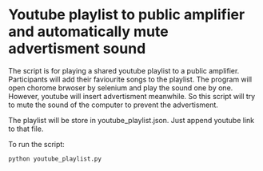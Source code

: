 # Youtube playlist to public amplifier and automatically mute advertisment sound
The script is for playing a shared youtube playlist to a public amplifier. Participants will add their faviourite songs to the playlist. The program will open chorome brwoser by selenium and play the sound one by one. However, youtube will insert advertisment meanwhile. So this script will try to mute the sound of the computer to prevent the advertisment. 

The playlist will be store in youtube_playlist.json. Just append youtube link to that file. 

To run the script:
```
python youtube_playlist.py
```
